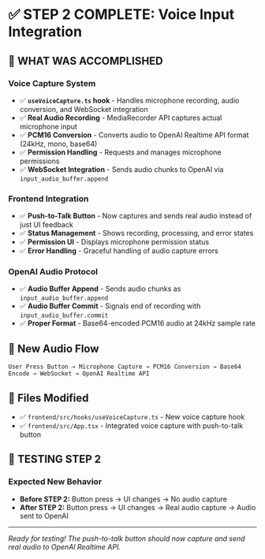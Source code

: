 # ✅ STEP 2 COMPLETE: Voice Input Integration

## 🎯 **WHAT WAS ACCOMPLISHED**

### **Voice Capture System**
- ✅ **`useVoiceCapture.ts` hook** - Handles microphone recording, audio conversion, and WebSocket integration
- ✅ **Real Audio Recording** - MediaRecorder API captures actual microphone input  
- ✅ **PCM16 Conversion** - Converts audio to OpenAI Realtime API format (24kHz, mono, base64)
- ✅ **Permission Handling** - Requests and manages microphone permissions
- ✅ **WebSocket Integration** - Sends audio chunks to OpenAI via `input_audio_buffer.append`

### **Frontend Integration**
- ✅ **Push-to-Talk Button** - Now captures and sends real audio instead of just UI feedback
- ✅ **Status Management** - Shows recording, processing, and error states
- ✅ **Permission UI** - Displays microphone permission status  
- ✅ **Error Handling** - Graceful handling of audio capture errors

### **OpenAI Audio Protocol**
- ✅ **Audio Buffer Append** - Sends audio chunks as `input_audio_buffer.append`
- ✅ **Audio Buffer Commit** - Signals end of recording with `input_audio_buffer.commit`
- ✅ **Proper Format** - Base64-encoded PCM16 audio at 24kHz sample rate

## 🔄 **New Audio Flow**
```
User Press Button → Microphone Capture → PCM16 Conversion → Base64 Encode → WebSocket → OpenAI Realtime API
```

## 📁 **Files Modified**
- ✅ `frontend/src/hooks/useVoiceCapture.ts` - New voice capture hook
- ✅ `frontend/src/App.tsx` - Integrated voice capture with push-to-talk button

## 🧪 **TESTING STEP 2**

### **Expected New Behavior**
- **Before STEP 2:** Button press → UI changes → No audio capture
- **After STEP 2:** Button press → UI changes → Real audio capture → Audio sent to OpenAI

---

*Ready for testing! The push-to-talk button should now capture and send real audio to OpenAI Realtime API.*
